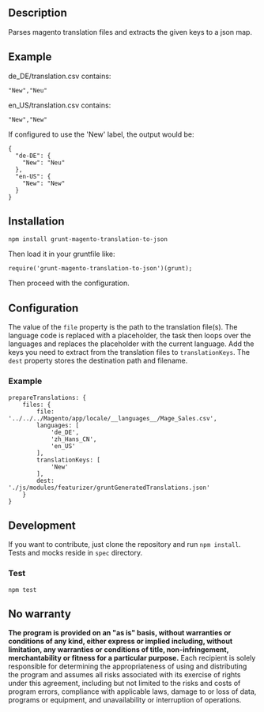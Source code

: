 ## Description
Parses magento translation files and extracts the given keys to a json map. 

## Example
de_DE/translation.csv contains:

```
"New","Neu"
```

en_US/translation.csv contains:

```
"New","New"
```

If configured to use the 'New' label, the output would be:

```
{
  "de-DE": {
    "New": "Neu"
  },
  "en-US": {
    "New": "New"
  }
}
```

## Installation
`npm install grunt-magento-translation-to-json`

Then load it in your gruntfile like:

`require('grunt-magento-translation-to-json')(grunt);`

Then proceed with the configuration.

## Configuration
The value of the `file` property is the path to the translation file(s). The language code is replaced with a placeholder,
the task then loops over the languages and replaces the placeholder with the current language. Add the keys you need to
extract from the translation files to `translationKeys`. The `dest` property stores the destination path and filename.

### Example
```
prepareTranslations: {
    files: {
        file: '../../../Magento/app/locale/__languages__/Mage_Sales.csv',
        languages: [
            'de_DE',
            'zh_Hans_CN',
            'en_US'
        ],
        translationKeys: [
            'New'
        ],
        dest: './js/modules/featurizer/gruntGeneratedTranslations.json'
    }
}
```

## Development
If you want to contribute, just clone the repository and run `npm install`. Tests and mocks reside in `spec` directory.

### Test
`npm test`

## No warranty
**The program is provided on an "as is" basis, without warranties or conditions of any kind, either express or 
implied including, without limitation, any warranties or conditions of title, non-infringement, merchantability 
or fitness for a particular purpose.** Each recipient is solely responsible for determining the appropriateness 
of using and distributing the program and assumes all risks associated with its exercise of rights under this agreement, 
including but not limited to the risks and costs of program errors, compliance with applicable laws, damage to 
or loss of data, programs or equipment, and unavailability or interruption of operations.
